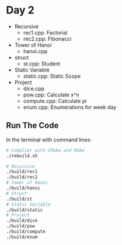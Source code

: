 # Day 2

- Recursive
  - rec1.cpp: Factorial
  - rec2.cpp: Fibonacci
- Tower of Hanoi
  - hanoi.cpp
- struct
  - st.cpp: Student
- Static Variable
  - static.cpp: Static Scope
- Project
  - dice.cpp
  - pow.cpp: Calculate x^n
  - compute.cpp: Calculate pi
  - enum.cpp: Enumerations for week day

## Run The Code

In the terminal with command lines:

```bash
# Complier with CMake and Make
./rebuild.sh

# Recursive
./build/rec1
./build/rec2
# Tower of Hanoi
./build/hanoi
# Struct
./build/st
# Static Variable
./build/static
# Project
./build/dice
./build/pow
./build/compute
./build/enum
```
